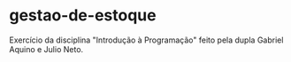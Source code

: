 # gestao-de-estoque

Exercício da disciplina "Introdução à Programação" feito pela dupla Gabriel Aquino e Julio Neto.
